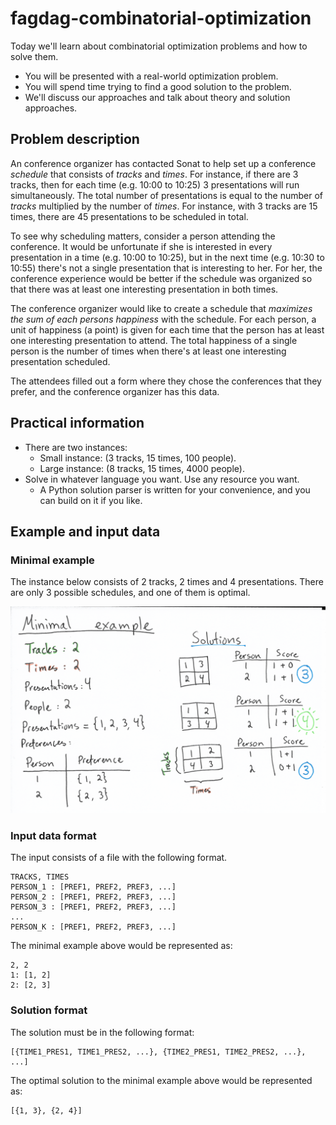 # fagdag-combinatorial-optimization

Today we'll learn about combinatorial optimization problems and how to solve them.

- You will be presented with a real-world optimization problem.
- You will spend time trying to find a good solution to the problem.
- We'll discuss our approaches and talk about theory and solution approaches.

## Problem description

An conference organizer has contacted Sonat to help set up a conference *schedule* that consists of *tracks* and *times*.
For instance, if there are 3 tracks, then for each time (e.g. 10:00 to 10:25) 3 presentations will run simultaneously.
The total number of presentations is equal to the number of *tracks* multiplied by the number of *times*.
For instance, with 3 tracks are 15 times, there are 45 presentations to be scheduled in total.

To see why scheduling matters, consider a person attending the conference.
It would be unfortunate if she is interested in every presentation in a time (e.g. 10:00 to 10:25), but in the next time (e.g. 10:30 to 10:55) there's not a single presentation that is interesting to her.
For her, the conference experience would be better if the schedule was organized so that there was at least one interesting presentation in both times.

The conference organizer would like to create a schedule that *maximizes the sum of each persons happiness* with the schedule.
For each person, a unit of happiness (a point) is given for each time that the person has at least one interesting presentation to attend.
The total happiness of a single person is the number of times when there's at least one interesting presentation scheduled.

The attendees filled out a form where they chose the conferences that they prefer, and the conference organizer has this data.

## Practical information

- There are two instances:
  - Small instance: (3 tracks, 15 times, 100 people).
  - Large instance: (8 tracks, 15 times, 4000 people).
- Solve in whatever language you want. Use any resource you want.
  - A Python solution parser is written for your convenience, and you can build on it if you like.

## Example and input data

### Minimal example

The instance below consists of 2 tracks, 2 times and 4 presentations.
There are only 3 possible schedules, and one of them is optimal.

![](mwe.png)

### Input data format

The input consists of a file with the following format.

```text
TRACKS, TIMES
PERSON_1 : [PREF1, PREF2, PREF3, ...]
PERSON_2 : [PREF1, PREF2, PREF3, ...]
PERSON_3 : [PREF1, PREF2, PREF3, ...]
...
PERSON_K : [PREF1, PREF2, PREF3, ...]
```

The minimal example above would be represented as:

```text
2, 2
1: [1, 2]
2: [2, 3]
```

### Solution format

The solution must be in the following format:

```text
[{TIME1_PRES1, TIME1_PRES2, ...}, {TIME2_PRES1, TIME2_PRES2, ...}, ...]
```

The optimal solution to the minimal example above would be represented as:

```text
[{1, 3}, {2, 4}]
```
